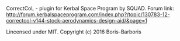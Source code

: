 ﻿CorrectCoL - plugin for Kerbal Space Program by SQUAD.
 Forum link: http://forum.kerbalspaceprogram.com/index.php?/topic/130783-12-correctcol-v144-stock-aerodynamics-design-aid/&page=1

Lincensed under MIT.
Copyright (c) 2016 Boris-Barboris
